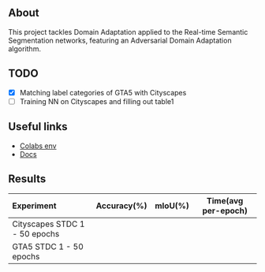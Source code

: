 ## About
This project tackles Domain Adaptation applied to the Real-time Semantic Segmentation
networks, featuring an Adversarial Domain Adaptation algorithm.

## TODO
- [x] Matching label categories of GTA5 with Cityscapes
- [ ] Training NN on Cityscapes and filling out table1

## Useful links
-  [Colabs env](https://colab.research.google.com/drive/1TDjhWjOQwZ8ToXjDGRF43G7Qk590C7jP)
- [Docs](https://drive.google.com/drive/folders/1_a1j7FWd2zgzU6ZLaQybO9f02mJM_Uyo)

## Results

| Experiment                    | Accuracy(%)      | mIoU(%)      | Time(avg per-epoch)      |
|:----------------------------- |:----------------:|:------------:|:------------------------:|
| Cityscapes STDC 1 - 50 epochs |                  |              |                          |
| GTA5 STDC 1 - 50 epochs       |                  |              |                          |
